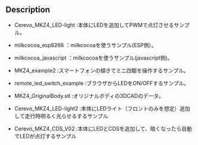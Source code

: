 

## Description
- Cerevo_MKZ4_LED-light :本体にLEDを追加してPWMで点灯させるサンプル。  

- milkcocoa_esp8266 ：milkcocoaを使うサンプル(ESP側）。  

- milkcocoa_javascript ：milkcocoaを使うサンプル(javascript側)。  

- MKZ4_example2 :スマートフォンの傾きでミニ四駆を操作するサンプル。  

- remote_led_switch_example :ブラウザからLEDをON/OFFするサンプル。  

- MKZ4_OriginalBody.stl :オリジナルボディの3DCADのデータ。  

- Cerevo_MKZ4_LED-light2 :本体にLEDライト（フロントのみを想定）追加して走行時明るく光らせるするサンプル

- Cerevo_MKZ4_CDS_V02 :本体にLEDとCDSを追加して、暗くなったら自動でLEDが点灯するサンプル


